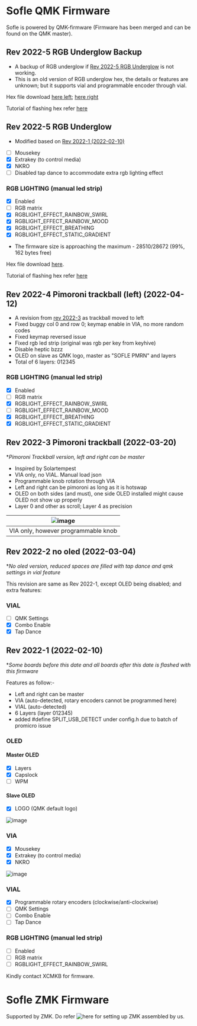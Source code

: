 # Sofle QMK Firmware

Sofle is powered by QMK-firmware (Firmware has been merged and can be found on the QMK master).

## Rev 2022-5 RGB Underglow Backup
- A backup of RGB underglow if [Rev 2022-5 RGB Underglow](https://github.com/superxc3/xcmkb/tree/main/list%20of%20items/list%20of%20keyboards/60percent/sofle/sofle%20v1%20%26%20v2%20mx/firmware#rev-2022-5-rgb-underglow) is not working.
- This is an old version of RGB underglow hex, the details or features are unknown; but it supports vial and programmable encoder through vial.

Hex file download [here left](https://drive.google.com/file/d/1jKl9Fi0LPyQU0BImzz2hgnSC7xnRrUby/view?usp=sharing); [here right](https://drive.google.com/file/d/1CWC9zTRC3DdU_ad5FRjD7YQFDK1K_ROS/view?usp=sharing)

 Tutorial of flashing hex refer [here](https://github.com/superxc3/xcmkb/blob/main/list%20of%20guide/flashing%20hex.md)


## Rev 2022-5 RGB Underglow
- Modified based on [Rev 2022-1 (2022-02-10)](https://github.com/superxc3/xcmkb/tree/main/list%20of%20items/list%20of%20keyboards/60percent/sofle/sofle%20v1%20%26%20v2%20mx/firmware#rev-2022-1-2022-02-10)
- [ ] Mousekey 
- [x] Extrakey (to control media)
- [x] NKRO
- [ ] Disabled tap dance to accommodate extra rgb lighting effect

### RGB LIGHTING (manual led strip)
- [x] Enabled
- [ ] RGB matrix 
- [x] RGBLIGHT_EFFECT_RAINBOW_SWIRL
- [x] RGBLIGHT_EFFECT_RAINBOW_MOOD
- [x] RGBLIGHT_EFFECT_BREATHING
- [x] RGBLIGHT_EFFECT_STATIC_GRADIENT

 * The firmware size is approaching the maximum - 28510/28672 (99%, 162 bytes free)

 Hex file download [here](https://drive.google.com/drive/u/0/folders/1g7OomsH3gYjbrHQGPnhhqWuzIPQ4A_Np).
 
 Tutorial of flashing hex refer [here](https://github.com/superxc3/xcmkb/blob/main/list%20of%20guide/flashing%20hex.md)
 

## Rev 2022-4 Pimoroni trackball (left) (2022-04-12)
- A revision from [rev 2022-3](https://github.com/superxc3/xcmkb/tree/main/list%20of%20items/list%20of%20keyboards/60percent/sofle/sofle%20v1%20%26%20v2%20mx/firmware#rev-2022-3-pimoroni-trackball-2022-03-20) as trackball moved to left
- Fixed buggy col 0 and row 0; keymap enable in VIA, no more random codes
- Fixed keymap reversed issue
- Fixed rgb led strip (original was rgb per key from keyhive)
- Disable heptic bzzz
- OLED on slave as QMK logo, master as "SOFLE PMRN" and layers
- Total of 6 layers: 012345

### RGB LIGHTING (manual led strip)
- [x] Enabled
- [ ] RGB matrix 
- [x] RGBLIGHT_EFFECT_RAINBOW_SWIRL
- [ ] RGBLIGHT_EFFECT_RAINBOW_MOOD
- [x] RGBLIGHT_EFFECT_BREATHING
- [x] RGBLIGHT_EFFECT_STATIC_GRADIENT

## Rev 2022-3 Pimoroni trackball (2022-03-20)
**Pimoroni Trackball version, left and right can be master*
- Inspired by Solartempest
- VIA only, no VIAL. Manual load json
- Programmable knob rotation through VIA
- Left and right can be pimoroni as long as it is hotswap
- OLED on both sides (and must), one side OLED installed might cause OLED not show up properly
- Layer 0 and other as scroll; Layer 4 as precision

|![image](https://user-images.githubusercontent.com/79617315/159146852-50b50896-7e8e-4c4f-9c12-b39d5a747f82.png)|
|:--:|
| VIA only, however programmable knob ||

## Rev 2022-2 no oled (2022-03-04)
**No oled version, reduced spaces are filled with tap dance and qmk settings in vial feature*

This revision are same as Rev 2022-1, except OLED being disabled; and extra features:
### VIAL
- [ ] QMK Settings
- [X] Combo Enable
- [X] Tap Dance

## Rev 2022-1 (2022-02-10)
**Some boards before this date and all boards after this date is flashed with this firmware*

Features as follow:-
- Left and right can be master
- VIA (auto-detected, rotary encoders cannot be programmed here)
- VIAL (auto-detected)
- 6 Layers (layer 012345)
- added #define SPLIT_USB_DETECT under config.h due to batch of promicro issue

### OLED
#### Master OLED
- [x] Layers
- [x] Capslock
- [ ] WPM 

#### Slave OLED
- [x] LOGO (QMK default logo)

![image](https://user-images.githubusercontent.com/79617315/153364844-cf18d8dc-ca95-4d0b-b41e-049613fa2b2e.png)
### VIA
- [x] Mousekey 
- [x] Extrakey (to control media)
- [x] NKRO

![image](https://user-images.githubusercontent.com/79617315/153364700-e089107d-1eaf-4cef-8847-e94f41467d8e.png)

### VIAL
- [x] Programmable rotary encoders (clockwise/anti-clockwise)
- [ ] QMK Settings
- [ ] Combo Enable
- [ ] Tap Dance

### RGB LIGHTING (manual led strip)
- [ ] Enabled
- [ ] RGB matrix 
- [ ] RGBLIGHT_EFFECT_RAINBOW_SWIRL

Kindly contact XCMKB for firmware.

# Sofle ZMK Firmware
Supported by ZMK. Do refer ![here](https://github.com/superxc3/xcmkb/tree/main/list%20of%20items/list%20of%20keyboards/60percent/sofle/sofle%20zmk) for setting up ZMK assembled by us.
